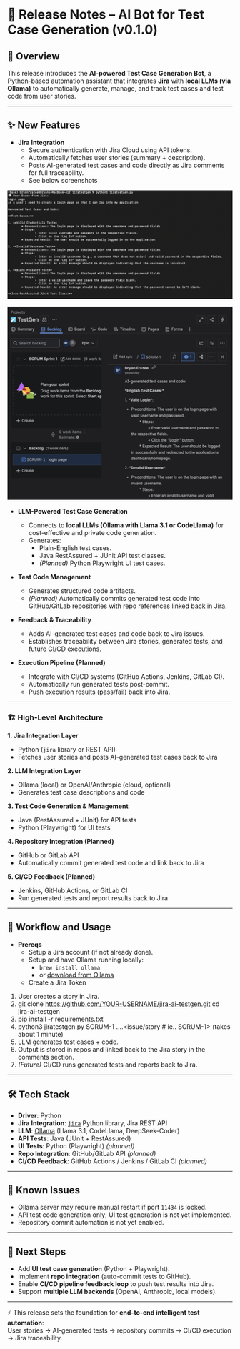 # 🚀 Release Notes – AI Bot for Test Case Generation (v0.1.0)

## 📖 Overview  
This release introduces the **AI-powered Test Case Generation Bot**, a Python-based automation assistant that integrates **Jira** with **local LLMs (via Ollama)** to automatically generate, manage, and track test cases and test code from user stories.  

---

## ✨ New Features
- **Jira Integration**
  - Secure authentication with Jira Cloud using API tokens.
  - Automatically fetches user stories (summary + description).
  - Posts AI-generated test cases and code directly as Jira comments for full traceability.
  - See below screenshots

![Jira Integration Screenshot](./images/terminal.png)

![Jira Integration Screenshot](./images/jira.png)

- **LLM-Powered Test Case Generation**
  - Connects to **local LLMs (Ollama with Llama 3.1 or CodeLlama)** for cost-effective and private code generation.
  - Generates:
    - Plain-English test cases.
    - Java RestAssured + JUnit API test classes.
    - *(Planned)* Python Playwright UI test cases.

- **Test Code Management**
  - Generates structured code artifacts.
  - *(Planned)* Automatically commits generated test code into GitHub/GitLab repositories with repo references linked back in Jira.

- **Feedback & Traceability**
  - Adds AI-generated test cases and code back to Jira issues.
  - Establishes traceability between Jira stories, generated tests, and future CI/CD executions.

- **Execution Pipeline (Planned)**
  - Integrate with CI/CD systems (GitHub Actions, Jenkins, GitLab CI).
  - Automatically run generated tests post-commit.
  - Push execution results (pass/fail) back into Jira.

---

### 🏗️ High-Level Architecture

**1. Jira Integration Layer**  
- Python (`jira` library or REST API)  
- Fetches user stories and posts AI-generated test cases back to Jira  

**2. LLM Integration Layer**  
- Ollama (local) or OpenAI/Anthropic (cloud, optional)  
- Generates test case descriptions and code  

**3. Test Code Generation & Management**  
- Java (RestAssured + JUnit) for API tests  
- Python (Playwright) for UI tests  

**4. Repository Integration (Planned)**  
- GitHub or GitLab API  
- Automatically commit generated test code and link back to Jira  

**5. CI/CD Feedback (Planned)**  
- Jenkins, GitHub Actions, or GitLab CI  
- Run generated tests and report results back to Jira

---

## 🔄 Workflow and Usage
- **Prereqs**
  - Setup a Jira account (if not already done).
  - Setup and have Ollama running locally:
    - `brew install ollama`  
    - or [download from Ollama](https://ollama.com/download)
  - Create a Jira Token

  
1. User creates a story in Jira.
2. git clone https://github.com/YOUR-USERNAME/jira-ai-testgen.git
   cd jira-ai-testgen 
3. pip install -r requirements.txt
4. python3 jiratestgen.py SCRUM-1 ....<issue/story # ie.. SCRUM-1> (takes about 1 minute)
5. LLM generates test cases + code.  
6. Output is stored in repos and linked back to the Jira story in the comments section.
7. *(Future)* CI/CD runs generated tests and reports back to Jira.  

---

## 🛠️ Tech Stack
- **Driver**: Python  
- **Jira Integration**: [`jira`](https://pypi.org/project/jira/) Python library, Jira REST API  
- **LLM**: [Ollama](https://ollama.ai/) (Llama 3.1, CodeLlama, DeepSeek-Coder)  
- **API Tests**: Java (JUnit + RestAssured)  
- **UI Tests**: Python (Playwright) *(planned)*  
- **Repo Integration**: GitHub/GitLab API *(planned)*  
- **CI/CD Feedback**: GitHub Actions / Jenkins / GitLab CI *(planned)*  

---

## 🐞 Known Issues
- Ollama server may require manual restart if port `11434` is locked.  
- API test code generation only; UI test generation is not yet implemented.  
- Repository commit automation is not yet enabled.  

---

## 📌 Next Steps
- Add **UI test case generation** (Python + Playwright).  
- Implement **repo integration** (auto-commit tests to GitHub).  
- Enable **CI/CD pipeline feedback loop** to push test results into Jira.  
- Support **multiple LLM backends** (OpenAI, Anthropic, local models).  

---

⚡ This release sets the foundation for **end-to-end intelligent test automation**:  
User stories → AI-generated tests → repository commits → CI/CD execution → Jira traceability.


